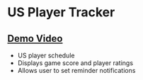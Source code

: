 # US Player Tracker

## [Demo Video](./demo.mp4)

- US player schedule
- Displays game score and player ratings
- Allows user to set reminder notifications
